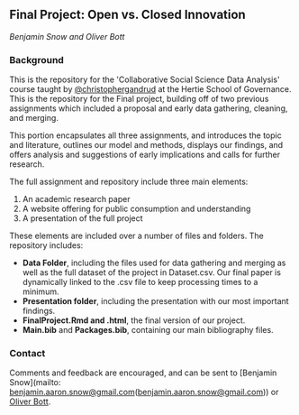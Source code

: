 ## Final Project: Open vs. Closed Innovation
*Benjamin Snow and Oliver Bott*

### Background

This is the repository for the 'Collaborative Social Science Data Analysis' course taught by [@christophergandrud](https://github.com/christophergandrud) at the Hertie School of Governance.  This is the repository for the Final project, building off of two previous assignments which included a proposal and early data gathering, cleaning, and merging.    

This portion encapsulates all three assignments, and introduces the topic and literature, outlines our model and methods, displays our findings, and offers analysis and suggestions of early implications and calls for further research. 

The full assignment and repository include three main elements:

1. An academic research paper 
2. A website offering for public consumption and understanding
3. A presentation of the full project

These elements are included over a number of files and folders.  The repository includes:

- **Data Folder**, including the files used for data gathering and merging as well as the full dataset of the project in Dataset.csv. Our final paper is dynamically linked to the .csv file to keep processing times to a minimum.
- **Presentation folder**,  including the presentation with our most important findings.
- **FinalProject.Rmd and .html**, the final version of our project.
- **Main.bib** and **Packages.bib**, containing our main bibliography files.

### Contact
Comments and feedback are encouraged, and can be sent to [Benjamin Snow](mailto: benjamin.aaron.snow@gmail.com(benjamin.aaron.snow@gmail.com)) or [Oliver Bott](mailto:o.bott@mpp.hertie-school.org(o.bott@mpp.hertie-school.org)).
